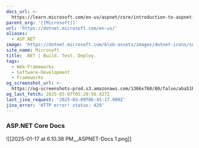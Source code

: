 ```yaml
---
docs_url: >-
  https://learn.microsoft.com/en-us/aspnet/core/introduction-to-aspnet-core?view=aspnetcore-9.0
parent_org: '[[Microsoft]]'
url: 'https://dotnet.microsoft.com/en-us/'
aliases:
  - ASP.NET
image: 'https://dotnet.microsoft.com/blob-assets/images/dotnet-icons/square.png'
site_name: Microsoft
title: .NET | Build. Test. Deploy.
tags:
  - Web-Frameworks
  - Software-Development
  - Frameworks
og_screenshot_url: >-
  https://og-screenshots-prod.s3.amazonaws.com/1366x768/80/false/aba51b6c10fd1449e5700fc8c022c53157247b32bce5e33217495b11d9aee78a.jpeg
og_last_fetch: 2025-03-07T05:20:56.427Z
last_jina_request: '2025-03-09T06:45:17.900Z'
jina_error: 'HTTP error! status: 429'
---
```


### ASP.NET Core Docs
![[2025-01-17 at 6.10.38 PM__ASPNET-Docs 1.png]]
